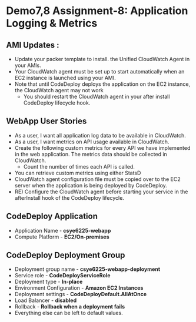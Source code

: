 # Demo7,8 Assignment-8: Application Logging & Metrics

## AMI Updates :
* Update your packer template to install. the Unified CloudWatch Agent in your AMIs.
* Your CloudWatch agent must be set up to start automatically when an EC2 instance is launched using your AMI.
* Note that until CodeDeploy deploys the application on the EC2 instance, the CloudWatch agent may not work 
    * You should restart the CloudWatch agent in your after install CodeDeploy lifecycle hook.

## WebApp User Stories
* As a user, I want all application log data to be available in CloudWatch.
* As a user, I want metrics on API usage available in CloudWatch.
* Create the following custom metrics for every API we have implemented in the web application. The metrics data should be collected in CloudWatch.
    * Count the number of times each API is called.
* You can retrieve custom metrics using either StatsD
* CloudWatch agent configuration file must be copied over to the EC2 server when the application is being deployed by CodeDeploy.
* RE) Configure the CloudWatch agent before starting your service in the afterInstall hook of the CodeDeploy lifecycle.


## CodeDeploy Application
- Application Name - **csye6225-webapp**
- Compute Platform - **EC2/On-premises**

## CodeDeploy Deployment Group
- Deployment group name - **csye6225-webapp-deployment**
- Service role - **CodeDeployServiceRole**
- Deployment type - **In-place**
- Environment Configuration - **Amazon EC2 Instances**
- Deployment settings - **CodeDeployDefault.AllAtOnce**
- Load Balancer - **disabled**
- Rollback - **Rollback when a deployment fails**
- Everything else can be left to default values.
